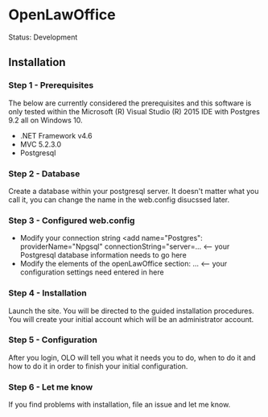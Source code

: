 ﻿# OpenLawOffice

Status: Development

## Installation
### Step 1 - Prerequisites
The below are currently considered the prerequisites and this software is only tested within the Microsoft (R) Visual Studio (R) 2015 IDE with Postgres 9.2 all on Windows 10.

* .NET Framework v4.6
* MVC 5.2.3.0
* Postgresql

### Step 2 - Database
Create a database within your postgresql server.  It doesn't matter what you call it, you can change the name in the web.config disucssed later.

### Step 3 - Configured web.config
* Modify your connection string <add name="Postgres": providerName="Npgsql" connectionString="server=...  <-- your Postgresql database information needs to go here
* Modify the elements of the openLawOffice section: <openLawOffice>...</openLawOffice> <-- your configuration settings need entered in here

### Step 4 - Installation
Launch the site.  You will be directed to the guided installation procedures.  You will create your initial account which will be an administrator account.

### Step 5 - Configuration
After you login, OLO will tell you what it needs you to do, when to do it and how to do it in order to finish your initial configuration.

### Step 6 - Let me know
If you find problems with installation, file an issue and let me know.